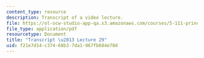 ```yaml
---
content_type: resource
description: Transcript of a video lecture.
file: https://ol-ocw-studio-app-qa.s3.amazonaws.com/courses/5-111-principles-of-chemical-science-fall-2008/f21e7d14c37468b37da1967fb684e70d_5-111F08-L29.pdf
file_type: application/pdf
resourcetype: Document
title: "Transcript \u2013 Lecture 29"
uid: f21e7d14-c374-68b3-7da1-967fb684e70d
---
```


